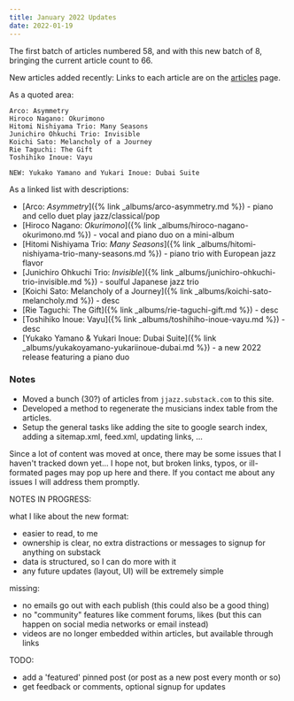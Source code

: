 ```yaml
---
title: January 2022 Updates
date: 2022-01-19
---
```


The first batch of articles numbered 58, and with this new batch of 8, bringing the current article count to 66.

New articles added recently:
Links to each article are on the [articles](/articles) page.


As a quoted area:

    Arco: Asymmetry
    Hiroco Nagano: Okurimono
    Hitomi Nishiyama Trio: Many Seasons
    Junichiro Ohkuchi Trio: Invisible
    Koichi Sato: Melancholy of a Journey
    Rie Taguchi: The Gift
    Toshihiko Inoue: Vayu
    
    NEW: Yukako Yamano and Yukari Inoue: Dubai Suite



As a linked list with descriptions:

* [Arco: *Asymmetry*]({% link _albums/arco-asymmetry.md %}) - piano and cello duet play jazz/classical/pop
* [Hiroco Nagano: *Okurimono*]({% link _albums/hiroco-nagano-okurimono.md %}) - vocal and piano duo on a mini-album
* [Hitomi Nishiyama Trio: *Many Seasons*]({% link _albums/hitomi-nishiyama-trio-many-seasons.md %}) - piano trio with European jazz flavor
* [Junichiro Ohkuchi Trio: *Invisible*]({% link _albums/junichiro-ohkuchi-trio-invisible.md %}) - soulful Japanese jazz trio
* [Koichi Sato: Melancholy of a Journey]({% link _albums/koichi-sato-melancholy.md %}) - desc
* [Rie Taguchi: The Gift]({% link _albums/rie-taguchi-gift.md %}) - desc
* [Toshihiko Inoue: Vayu]({% link _albums/toshihiho-inoue-vayu.md %}) - desc
* [Yukako Yamano & Yukari Inoue: Dubai Suite]({% link _albums/yukakoyamano-yukariinoue-dubai.md %}) - a new 2022 release featuring a piano duo


### Notes


* Moved a bunch (30?) of articles from ``jjazz.substack.com`` to this site.
* Developed a method to regenerate the musicians index table from the articles.
* Setup the general tasks like adding the site to google search index, adding a sitemap.xml, feed.xml, updating links, ...

Since a lot of content was moved at once, there may be some issues that I haven't tracked down yet... I hope not, but broken links, typos, or ill-formated pages may pop up here and there. If you contact me about any issues I will address them promptly.

NOTES IN PROGRESS:

what I like about the new format:
- easier to read, to me
- ownership is clear, no extra distractions or messages to signup for anything on substack
- data is structured, so I can do more with it
- any future updates (layout, UI) will be extremely simple

missing:
- no emails go out with each publish (this could also be a good thing)
- no "community" features like comment forums, likes (but this can happen on social media networks or email instead)
- videos are no longer embedded within articles, but available through links

TODO: 
- add a 'featured' pinned post (or post as a new post every month or so)
- get feedback or comments, optional signup for updates
